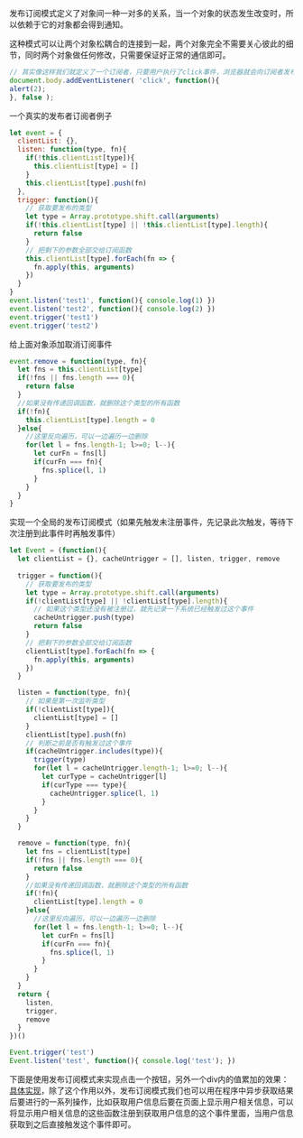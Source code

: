 发布订阅模式定义了对象间一种一对多的关系，当一个对象的状态发生改变时，所以依赖于它的对象都会得到通知。

这种模式可以让两个对象松耦合的连接到一起，两个对象完全不需要关心彼此的细节，同时两个对象做任何修改，只需要保证好正常的通信即可。

```javascript
// 其实像这样我们就定义了一个订阅者，只要用户执行了click事件，浏览器就会向订阅者发布这个消息
document.body.addEventListener( 'click', function(){
alert(2);
}, false );
```

一个真实的发布者订阅者例子
```javascript
let event = {
  clientList: {},
  listen: function(type, fn){
    if(!this.clientList[type]){
      this.clientList[type] = []
    }
    this.clientList[type].push(fn)
  },
  trigger: function(){
    // 获取要发布的类型
    let type = Array.prototype.shift.call(arguments)
    if(!this.clientList[type] || !this.clientList[type].length){
      return false
    }
    // 把剩下的参数全部交给订阅函数
    this.clientList[type].forEach(fn => {
      fn.apply(this, arguments)
    })
  }
}
event.listen('test1', function(){ console.log(1) })
event.listen('test2', function(){ console.log(2) })
event.trigger('test1')
event.trigger('test2')
```
给上面对象添加取消订阅事件
```javascript
event.remove = function(type, fn){
  let fns = this.clientList[type]
  if(!fns || fns.length === 0){
    return false
  }
  //如果没有传递回调函数，就删除这个类型的所有函数
  if(!fn){
    this.clientList[type].length = 0
  }else{
    //这里反向遍历，可以一边遍历一边删除
    for(let l = fns.length-1; l>=0; l--){
      let curFn = fns[l]
      if(curFn === fn){
        fns.splice(l, 1)
      }
    }
  }
}
```
实现一个全局的发布订阅模式（如果先触发未注册事件，先记录此次触发，等待下次注册到此事件时再触发事件）
```javascript
let Event = (function(){
  let clientList = {}, cacheUntrigger = [], listen, trigger, remove
  
  trigger = function(){
    // 获取要发布的类型
    let type = Array.prototype.shift.call(arguments)
    if(!clientList[type] || !clientList[type].length){
      // 如果这个类型还没有被注册过，就先记录一下系统已经触发过这个事件
      cacheUntrigger.push(type)
      return false
    }
    // 把剩下的参数全部交给订阅函数
    clientList[type].forEach(fn => {
      fn.apply(this, arguments)
    })
  }

  listen = function(type, fn){
    // 如果是第一次监听类型
    if(!clientList[type]){
      clientList[type] = []
    }
    clientList[type].push(fn)
    // 判断之前是否有触发过这个事件
    if(cacheUntrigger.includes(type)){
      trigger(type)
      for(let l = cacheUntrigger.length-1; l>=0; l--){
        let curType = cacheUntrigger[l]
        if(curType === type){
          cacheUntrigger.splice(l, 1)
        }
      }
    }
  }

  remove = function(type, fn){
    let fns = clientList[type]
    if(!fns || fns.length === 0){
      return false
    }
    //如果没有传递回调函数，就删除这个类型的所有函数
    if(!fn){
      clientList[type].length = 0
    }else{
      //这里反向遍历，可以一边遍历一边删除
      for(let l = fns.length-1; l>=0; l--){
        let curFn = fns[l]
        if(curFn === fn){
          fns.splice(l, 1)
        }
      }
    }
  }
  return {
    listen,
    trigger,
    remove
  }
})()

Event.trigger('test')
Event.listen('test', function(){ console.log('test'); })
```
下面是使用发布订阅模式来实现点击一个按钮，另外一个div内的值累加的效果：[具体实现](./event/test.html)，除了这个作用以外，发布订阅模式我们也可以用在程序中异步获取结果后要进行的一系列操作，比如获取用户信息后要在页面上显示用户相关信息，可以将显示用户相关信息的这些函数注册到获取用户信息的这个事件里面，当用户信息获取到之后直接触发这个事件即可。
